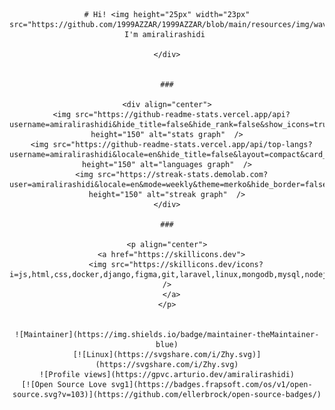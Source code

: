 <div align="center">

    # Hi! <img height="25px" width="23px" src="https://github.com/1999AZZAR/1999AZZAR/blob/main/resources/img/waving.gif"> I'm amiralirashidi 
    
    </div>
    
    
    ###
    
    <div align="center">
      <img src="https://github-readme-stats.vercel.app/api?username=amiralirashidi&hide_title=false&hide_rank=false&show_icons=true&include_all_commits=true&count_private=true&disable_animations=false&theme=merko&locale=en&hide_border=false&order=1" height="150" alt="stats graph"  />
      <img src="https://github-readme-stats.vercel.app/api/top-langs?username=amiralirashidi&locale=en&hide_title=false&layout=compact&card_width=320&langs_count=5&theme=merko&hide_border=false&order=2" height="150" alt="languages graph"  />
      <img src="https://streak-stats.demolab.com?user=amiralirashidi&locale=en&mode=weekly&theme=merko&hide_border=false&border_radius=5&order=3" height="150" alt="streak graph"  />
    </div>
    
    ###
    
    <p align="center">
      <a href="https://skillicons.dev">
        <img src="https://skillicons.dev/icons?i=js,html,css,docker,django,figma,git,laravel,linux,mongodb,mysql,nodejs,php,py,vscode,vue,solidity&perline=8" />
      </a>
    </p>
    
    
    ![Maintainer](https://img.shields.io/badge/maintainer-theMaintainer-blue)
    [![Linux](https://svgshare.com/i/Zhy.svg)](https://svgshare.com/i/Zhy.svg)
    ![Profile views](https://gpvc.arturio.dev/amiralirashidi)
    [![Open Source Love svg1](https://badges.frapsoft.com/os/v1/open-source.svg?v=103)](https://github.com/ellerbrock/open-source-badges/)
    
    
    
